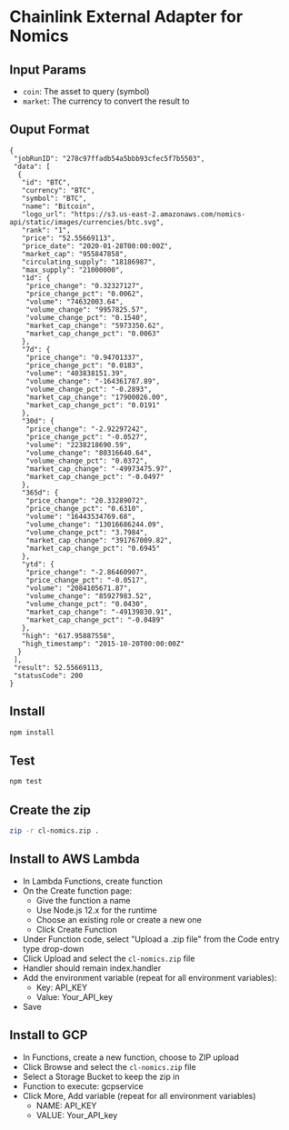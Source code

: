 # Chainlink External Adapter for Nomics

## Input Params

- `coin`: The asset to query (symbol)
- `market`: The currency to convert the result to

## Ouput Format

```
{
 "jobRunID": "278c97ffadb54a5bbb93cfec5f7b5503",
 "data": [
  {
   "id": "BTC",
   "currency": "BTC",
   "symbol": "BTC",
   "name": "Bitcoin",
   "logo_url": "https://s3.us-east-2.amazonaws.com/nomics-api/static/images/currencies/btc.svg",
   "rank": "1",
   "price": "52.55669113",
   "price_date": "2020-01-28T00:00:00Z",
   "market_cap": "955847858",
   "circulating_supply": "18186987",
   "max_supply": "21000000",
   "1d": {
    "price_change": "0.32327127",
    "price_change_pct": "0.0062",
    "volume": "74632003.64",
    "volume_change": "9957825.57",
    "volume_change_pct": "0.1540",
    "market_cap_change": "5973350.62",
    "market_cap_change_pct": "0.0063"
   },
   "7d": {
    "price_change": "0.94701337",
    "price_change_pct": "0.0183",
    "volume": "403838151.39",
    "volume_change": "-164361787.89",
    "volume_change_pct": "-0.2893",
    "market_cap_change": "17900026.00",
    "market_cap_change_pct": "0.0191"
   },
   "30d": {
    "price_change": "-2.92297242",
    "price_change_pct": "-0.0527",
    "volume": "2238218690.59",
    "volume_change": "80316640.64",
    "volume_change_pct": "0.0372",
    "market_cap_change": "-49973475.97",
    "market_cap_change_pct": "-0.0497"
   },
   "365d": {
    "price_change": "20.33289072",
    "price_change_pct": "0.6310",
    "volume": "16443534769.68",
    "volume_change": "13016686244.09",
    "volume_change_pct": "3.7984",
    "market_cap_change": "391767009.82",
    "market_cap_change_pct": "0.6945"
   },
   "ytd": {
    "price_change": "-2.86460907",
    "price_change_pct": "-0.0517",
    "volume": "2084105671.87",
    "volume_change": "85927983.52",
    "volume_change_pct": "0.0430",
    "market_cap_change": "-49139830.91",
    "market_cap_change_pct": "-0.0489"
   },
   "high": "617.95887558",
   "high_timestamp": "2015-10-20T00:00:00Z"
  }
 ],
 "result": 52.55669113,
 "statusCode": 200
}
```

## Install

```bash
npm install
```

## Test

```bash
npm test
```

## Create the zip

```bash
zip -r cl-nomics.zip .
```

## Install to AWS Lambda

- In Lambda Functions, create function
- On the Create function page:
  - Give the function a name
  - Use Node.js 12.x for the runtime
  - Choose an existing role or create a new one
  - Click Create Function
- Under Function code, select "Upload a .zip file" from the Code entry type drop-down
- Click Upload and select the `cl-nomics.zip` file
- Handler should remain index.handler
- Add the environment variable (repeat for all environment variables):
  - Key: API_KEY
  - Value: Your_API_key
- Save


## Install to GCP

- In Functions, create a new function, choose to ZIP upload
- Click Browse and select the `cl-nomics.zip` file
- Select a Storage Bucket to keep the zip in
- Function to execute: gcpservice
- Click More, Add variable (repeat for all environment variables)
  - NAME: API_KEY
  - VALUE: Your_API_key
